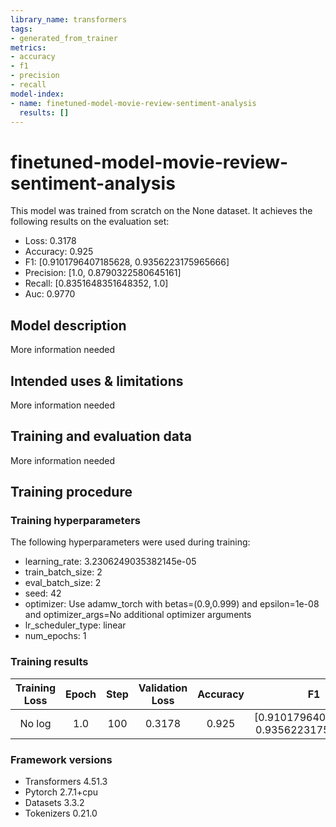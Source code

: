 ```yaml
---
library_name: transformers
tags:
- generated_from_trainer
metrics:
- accuracy
- f1
- precision
- recall
model-index:
- name: finetuned-model-movie-review-sentiment-analysis
  results: []
---
```


<!-- This model card has been generated automatically according to the information the Trainer had access to. You
should probably proofread and complete it, then remove this comment. -->

# finetuned-model-movie-review-sentiment-analysis

This model was trained from scratch on the None dataset.
It achieves the following results on the evaluation set:
- Loss: 0.3178
- Accuracy: 0.925
- F1: [0.9101796407185628, 0.9356223175965666]
- Precision: [1.0, 0.8790322580645161]
- Recall: [0.8351648351648352, 1.0]
- Auc: 0.9770

## Model description

More information needed

## Intended uses & limitations

More information needed

## Training and evaluation data

More information needed

## Training procedure

### Training hyperparameters

The following hyperparameters were used during training:
- learning_rate: 3.2306249035382145e-05
- train_batch_size: 2
- eval_batch_size: 2
- seed: 42
- optimizer: Use adamw_torch with betas=(0.9,0.999) and epsilon=1e-08 and optimizer_args=No additional optimizer arguments
- lr_scheduler_type: linear
- num_epochs: 1

### Training results

| Training Loss | Epoch | Step | Validation Loss | Accuracy | F1                                       | Precision                 | Recall                    | Auc    |
|:-------------:|:-----:|:----:|:---------------:|:--------:|:----------------------------------------:|:-------------------------:|:-------------------------:|:------:|
| No log        | 1.0   | 100  | 0.3178          | 0.925    | [0.9101796407185628, 0.9356223175965666] | [1.0, 0.8790322580645161] | [0.8351648351648352, 1.0] | 0.9770 |


### Framework versions

- Transformers 4.51.3
- Pytorch 2.7.1+cpu
- Datasets 3.3.2
- Tokenizers 0.21.0
